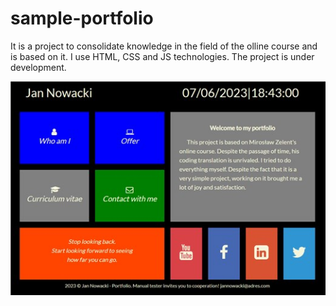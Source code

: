 # sample-portfolio
It is a project to consolidate knowledge in the field of the olline course and is based on it. I use HTML, CSS and JS technologies.
The project is under development.

![photo](ph.jpg)
